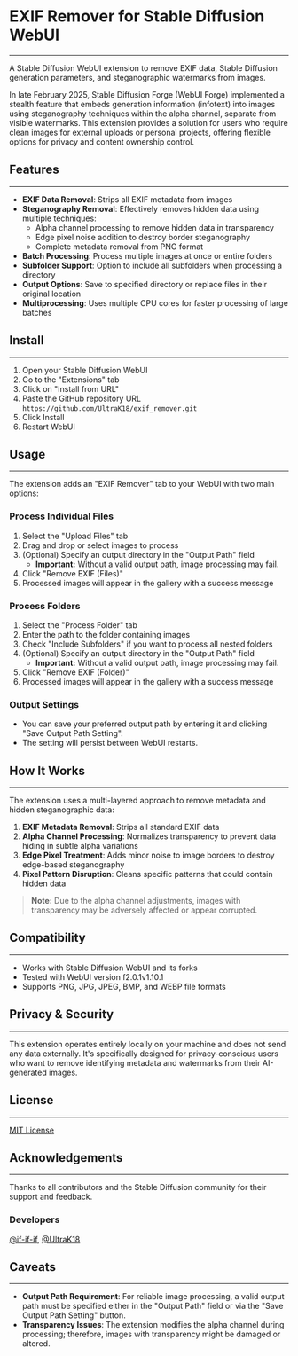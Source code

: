 # EXIF Remover for Stable Diffusion WebUI
---
A Stable Diffusion WebUI extension to remove EXIF data, Stable Diffusion generation parameters, and steganographic watermarks from images.

In late February 2025, Stable Diffusion Forge (WebUI Forge) implemented a stealth feature that embeds generation information (infotext) into images using steganography techniques within the alpha channel, separate from visible watermarks. This extension provides a solution for users who require clean images for external uploads or personal projects, offering flexible options for privacy and content ownership control.

## Features
---
- **EXIF Data Removal**: Strips all EXIF metadata from images
- **Steganography Removal**: Effectively removes hidden data using multiple techniques:
  - Alpha channel processing to remove hidden data in transparency
  - Edge pixel noise addition to destroy border steganography
  - Complete metadata removal from PNG format
- **Batch Processing**: Process multiple images at once or entire folders
- **Subfolder Support**: Option to include all subfolders when processing a directory
- **Output Options**: Save to specified directory or replace files in their original location
- **Multiprocessing**: Uses multiple CPU cores for faster processing of large batches

## Install
---
1. Open your Stable Diffusion WebUI  
2. Go to the "Extensions" tab  
3. Click on "Install from URL"  
4. Paste the GitHub repository URL ```https://github.com/UltraK18/exif_remover.git``` 
5. Click Install  
6. Restart WebUI

## Usage
---
The extension adds an "EXIF Remover" tab to your WebUI with two main options:

### Process Individual Files

1. Select the "Upload Files" tab  
2. Drag and drop or select images to process  
3. (Optional) Specify an output directory in the "Output Path" field  
   - **Important:** Without a valid output path, image processing may fail.  
4. Click "Remove EXIF (Files)"  
5. Processed images will appear in the gallery with a success message

### Process Folders

1. Select the "Process Folder" tab  
2. Enter the path to the folder containing images  
3. Check "Include Subfolders" if you want to process all nested folders  
4. (Optional) Specify an output directory in the "Output Path" field  
   - **Important:** Without a valid output path, image processing may fail.  
5. Click "Remove EXIF (Folder)"  
6. Processed images will appear in the gallery with a success message

### Output Settings

- You can save your preferred output path by entering it and clicking "Save Output Path Setting".  
- The setting will persist between WebUI restarts.

## How It Works
---
The extension uses a multi-layered approach to remove metadata and hidden steganographic data:

1. **EXIF Metadata Removal**: Strips all standard EXIF data  
2. **Alpha Channel Processing**: Normalizes transparency to prevent data hiding in subtle alpha variations  
3. **Edge Pixel Treatment**: Adds minor noise to image borders to destroy edge-based steganography  
4. **Pixel Pattern Disruption**: Cleans specific patterns that could contain hidden data

> **Note:** Due to the alpha channel adjustments, images with transparency may be adversely affected or appear corrupted.

## Compatibility
---
- Works with Stable Diffusion WebUI and its forks  
- Tested with WebUI version f2.0.1v1.10.1  
- Supports PNG, JPG, JPEG, BMP, and WEBP file formats

## Privacy & Security
---
This extension operates entirely locally on your machine and does not send any data externally. It's specifically designed for privacy-conscious users who want to remove identifying metadata and watermarks from their AI-generated images.

## License
---
[MIT License](LICENSE)

## Acknowledgements
---
Thanks to all contributors and the Stable Diffusion community for their support and feedback.

### Developers
[@if-if-if](https://github.com/if-if-if), [@UltraK18](https://github.com/UltraK18)

## Caveats
---
- **Output Path Requirement**: For reliable image processing, a valid output path must be specified either in the "Output Path" field or via the "Save Output Path Setting" button.  
- **Transparency Issues**: The extension modifies the alpha channel during processing; therefore, images with transparency might be damaged or altered.
